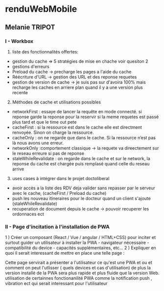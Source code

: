 # renduWebMobile

## Melanie TRIPOT

### I - Workbox

1. liste des fonctionnalités offertes: 
- gestion du cache => 5 stratégies de mise en chache voir quesiton 2
- gestions d'erreurs 
- Preload du cache -> precharge les pages a l'aide du cache
- Réécriture d'URL -> gestion des URL et des reponse requetes 
- gestion de version de cache -> je suis pas sur d'avoira 100% mais recharge les caches en arriere plan quand il y a une version plus recente 

2. Méthodes de cache et utilisations possibles

- networkFirst : essaye de lancer la requête en mode connecté. si reponse garde la reponse pour la reservir si la meme requetes est passé plus tard et que le time out pete
- cacheFirst : si la ressource est dans le cache elle est directment renvoyée. Sinon on charge la ressource.
- cacheOnly : on ne regarde que dans le cache. Si la ressource n’est pas là nous avons une erreur. 
- networkOnly :comportement classique -> la requete va direectement sur le reseau erreure si pas de reponse
- staleWhileRevalidate : on regarde dans le cache et sur le network, la reponse du cache est chargée puis remplasé quand celle du reseau arrive

3. uses cases à intégrer dans le projet doctoliberal
- avoir accès a la liste des RDV deja valider sans repasser par le serveur avec le cache, (cacheFirst / Preload du cache)
- push les nouveau itineraires pour le docteur quand un client s'ajoute (staleWhileRevalidate)
- recuperation de document depuis le cache -> pouvoir recuperer les ordonnaces ect 

### II - Page d'incitation à l'installation de PWA
 
1 ) Créer un composant (React / Vue / angular / HTML+CSS) pour inciter et surtout guider un utilisateur à installer la PWA
    - navigateur nécessaire
    - compatibilité du device
    - capacités supplémentaires, etc...
2 ) Expliquer en quoi il serait interessant de mettre en place une telle page :

Cette page servirait a présenter a l'utilisateur ce qu'est une PWA et ou et comment on peut l'utlisser ( quels devices et cas d'utilisation)
de plus la version installé de la PWA sera plus rapide et plus fluide que la version Web.
utilisation de certainnes fonctionanilité PWA comme la notification push , vibration ect qui serait interessant pour l'utilisateur 

